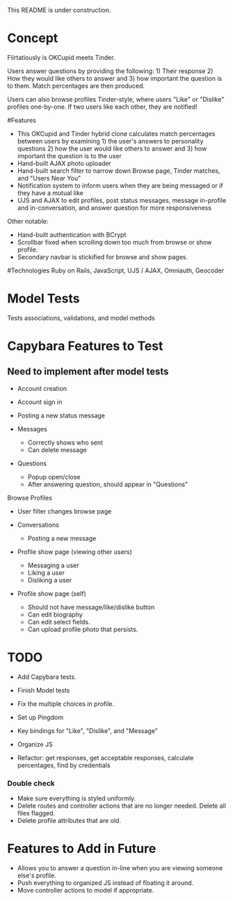 This README is under construction.

[See Flirtatiously deployed.]: http://ralph-date.herokuapp.com/

# Concept

Flirtatiously is OKCupid meets Tinder.

Users answer questions by providing the following: 1) Their response 2) How they would like others to answer and 3) how important the question is to them. Match percentages are then produced.

Users can also browse profiles Tinder-style, where users "Like" or "Dislike" profiles one-by-one. If two users like each other, they are notified!

#Features

* This OKCupid and Tinder hybrid clone calculates match percentages between users by examining 1) the user's answers to personality questions 2) how the user would like others to answer and 3) how important the question is to the user
* Hand-built AJAX photo uploader
* Hand-built search filter to narrow down Browse page, Tinder matches, and "Users Near You"
* Notification system to inform users when they are being messaged or if they have a mutual like
* UJS and AJAX to edit profiles, post status messages, message in-profile and in-conversation, and answer question for more responsiveness

Other notable:
* Hand-built authentication with BCrypt
* Scrollbar fixed when scrolling down too much from browse or show profile.
* Secondary navbar is stickified for browse and show pages.

#Technologies
Ruby on Rails, JavaScript, UJS / AJAX, Omniauth, Geocoder

# Model Tests
Tests associations, validations, and model methods

# Capybara Features to Test
## Need to implement after model tests

* Account creation
* Account sign in
* Posting a new status message

* Messages
  * Correctly shows who sent
  * Can delete message

* Questions
  * Popup open/close
  * After answering question, should appear in "Questions"

Browse Profiles
  * User filter changes browse page

* Conversations
  * Posting a new message

* Profile show page (viewing other users)
  * Messaging a user
  * Liking a user
  * Disliking a user

* Profile show page (self)
  * Should not have message/like/dislike button
  * Can edit biography
  * Can edit select fields.
  * Can upload profile photo that persists.

# TODO
* Add Capybara tests.
* Finish Model tests
* Fix the multiple choices in profile.
* Set up Pingdom

* Key bindings for "Like", "Dislike", and "Message"

* Organize JS

* Refactor: get responses, get acceptable responses, calculate percentages, find by credentials


### Double check
* Make sure everything is styled uniformly.
* Delete routes and controller actions that are no longer needed. Delete all files flagged.
* Delete profile attributes that are old.

# Features to Add in Future

* Allows you to answer a question in-line when you are viewing someone else's profile.
* Push everything to organized JS instead of floating it around.
* Move controller actions to model if appropriate.

